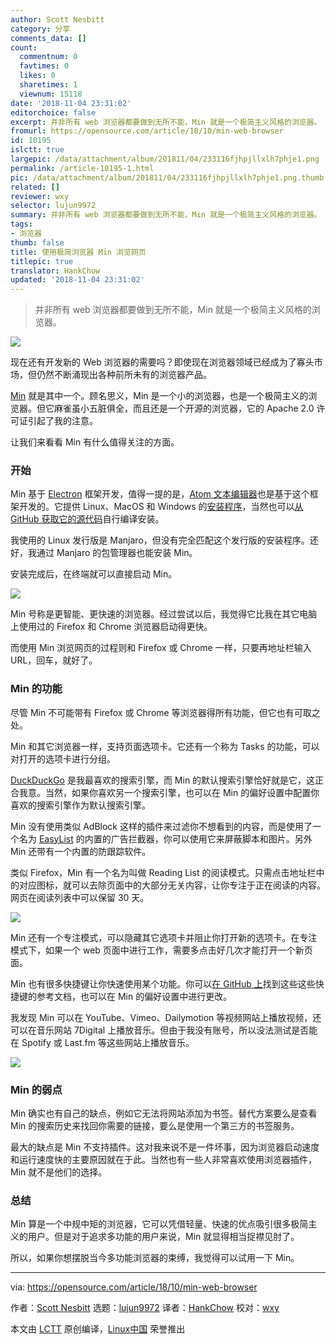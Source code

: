 ```yaml
---
author: Scott Nesbitt
category: 分享
comments_data: []
count:
  commentnum: 0
  favtimes: 0
  likes: 0
  sharetimes: 1
  viewnum: 15118
date: '2018-11-04 23:31:02'
editorchoice: false
excerpt: 并非所有 web 浏览器都要做到无所不能，Min 就是一个极简主义风格的浏览器。
fromurl: https://opensource.com/article/18/10/min-web-browser
id: 10195
islctt: true
largepic: /data/attachment/album/201811/04/233116fjhpjllxlh7phje1.png
permalink: /article-10195-1.html
pic: /data/attachment/album/201811/04/233116fjhpjllxlh7phje1.png.thumb.jpg
related: []
reviewer: wxy
selector: lujun9972
summary: 并非所有 web 浏览器都要做到无所不能，Min 就是一个极简主义风格的浏览器。
tags:
- 浏览器
thumb: false
title: 使用极简浏览器 Min 浏览网页
titlepic: true
translator: HankChow
updated: '2018-11-04 23:31:02'
---
```



> 
> 并非所有 web 浏览器都要做到无所不能，Min 就是一个极简主义风格的浏览器。
> 
> 
> 


![](/data/attachment/album/201811/04/233116fjhpjllxlh7phje1.png)


现在还有开发新的 Web 浏览器的需要吗？即使现在浏览器领域已经成为了寡头市场，但仍然不断涌现出各种前所未有的浏览器产品。


[Min](https://minbrowser.github.io/min/) 就是其中一个。顾名思义，Min 是一个小的浏览器，也是一个极简主义的浏览器。但它麻雀虽小五脏俱全，而且还是一个开源的浏览器，它的 Apache 2.0 许可证引起了我的注意。


让我们来看看 Min 有什么值得关注的方面。


### 开始


Min 基于 [Electron](http://electron.atom.io/apps/) 框架开发，值得一提的是，[Atom 文本编辑器](https://opensource.com/article/17/5/atom-text-editor-packages-writers)也是基于这个框架开发的。它提供 Linux、MacOS 和 Windows 的[安装程序](https://github.com/minbrowser/min/releases/)，当然也可以[从 GitHub 获取它的源代码](https://github.com/minbrowser/min)自行编译安装。


我使用的 Linux 发行版是 Manjaro，但没有完全匹配这个发行版的安装程序。还好，我通过 Manjaro 的包管理器也能安装 Min。


安装完成后，在终端就可以直接启动 Min。


![](/data/attachment/album/201811/04/233120n3291rh9t21r1jh2.png)


Min 号称是更智能、更快速的浏览器。经过尝试以后，我觉得它比我在其它电脑上使用过的 Firefox 和 Chrome 浏览器启动得更快。


而使用 Min 浏览网页的过程则和 Firefox 或 Chrome 一样，只要再地址栏输入 URL，回车，就好了。


### Min 的功能


尽管 Min 不可能带有 Firefox 或 Chrome 等浏览器得所有功能，但它也有可取之处。


Min 和其它浏览器一样，支持页面选项卡。它还有一个称为 Tasks 的功能，可以对打开的选项卡进行分组。


[DuckDuckGo](http://duckduckgo.com) 是我最喜欢的搜索引擎，而 Min 的默认搜索引擎恰好就是它，这正合我意。当然，如果你喜欢另一个搜索引擎，也可以在 Min 的偏好设置中配置你喜欢的搜索引擎作为默认搜索引擎。


Min 没有使用类似 AdBlock 这样的插件来过滤你不想看到的内容，而是使用了一个名为 [EasyList](https://easylist.to/) 的内置的广告拦截器，你可以使用它来屏蔽脚本和图片。另外 Min 还带有一个内置的防跟踪软件。


类似 Firefox，Min 有一个名为叫做 Reading List 的阅读模式。只需点击地址栏中的对应图标，就可以去除页面中的大部分无关内容，让你专注于正在阅读的内容。网页在阅读列表中可以保留 30 天。


![](/data/attachment/album/201811/04/233128vn1n1v88tt4abt8k.png)


Min 还有一个专注模式，可以隐藏其它选项卡并阻止你打开新的选项卡。在专注模式下，如果一个 web 页面中进行工作，需要多点击好几次才能打开一个新页面。


Min 也有很多快捷键让你快速使用某个功能。你可以[在 GitHub 上](https://github.com/minbrowser/min/wiki)找到这些这些快捷键的参考文档，也可以在 Min 的偏好设置中进行更改。


我发现 Min 可以在 YouTube、Vimeo、Dailymotion 等视频网站上播放视频，还可以在音乐网站 7Digital 上播放音乐。但由于我没有账号，所以没法测试是否能在 Spotify 或 Last.fm 等这些网站上播放音乐。


![](/data/attachment/album/201811/04/233144sayymt7tbujt4tgo.png)


### Min 的弱点


Min 确实也有自己的缺点，例如它无法将网站添加为书签。替代方案要么是查看 Min 的搜索历史来找回你需要的链接，要么是使用一个第三方的书签服务。


最大的缺点是 Min 不支持插件。这对我来说不是一件坏事，因为浏览器启动速度和运行速度快的主要原因就在于此。当然也有一些人非常喜欢使用浏览器插件，Min 就不是他们的选择。


### 总结


Min 算是一个中规中矩的浏览器，它可以凭借轻量、快速的优点吸引很多极简主义的用户。但是对于追求多功能的用户来说，Min 就显得相当捉襟见肘了。


所以，如果你想摆脱当今多功能浏览器的束缚，我觉得可以试用一下 Min。




---


via: <https://opensource.com/article/18/10/min-web-browser>


作者：[Scott Nesbitt](https://opensource.com/users/scottnesbitt) 选题：[lujun9972](https://github.com/lujun9972) 译者：[HankChow](https://github.com/HankChow) 校对：[wxy](https://github.com/wxy)


本文由 [LCTT](https://github.com/LCTT/TranslateProject) 原创编译，[Linux中国](https://linux.cn/) 荣誉推出
